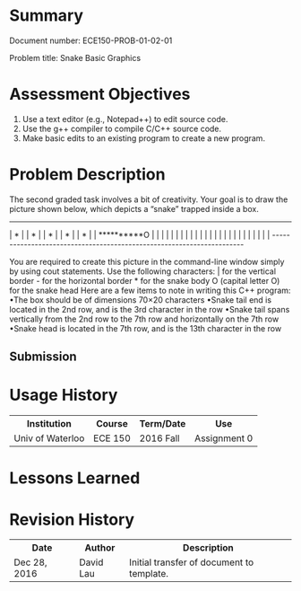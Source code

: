 # Summary
Document number: ECE150-PROB-01-02-01

Problem title: Snake Basic Graphics

# Assessment Objectives
1. Use a text editor (e.g., Notepad++) to edit source code.  
2. Use the g++ compiler to compile C/C++ source code.
3. Make basic edits to an existing program to create a new program.

# Problem Description

The second graded task involves a bit of creativity. Your goal is to draw the picture shown below, which depicts a “snake” trapped inside a box.  

----------------------------------------------------------------------
| *                                                                  |
| *                                                                  |
| *                                                                  |
| *                                                                  |
| *                                                                  |
| **********O                                                        | |                                                                    | |                                                                    | |                                                                    | |                                                                    | |                                                                    | |                                                                    | |                                                                    | |                                                                    | |                                                                    | |                                                                    | |                                                                    | |                                                                    | ----------------------------------------------------------------------

You are required to create this picture in the command-line window simply by using cout statements. Use the following characters: | for the vertical border - for the horizontal border * for the snake body  O (capital letter O) for the snake head Here are a few items to note in writing this C++ program: •The box should be of dimensions 70×20 characters •Snake tail end is located in the 2nd row, and is the 3rd character in the row •Snake tail spans vertically from the 2nd row to the 7th row and horizontally on the 7th row •Snake head is located in the 7th row, and is the 13th character in the row

## Submission

# Usage History
<table>
  <tr>
    <th> Institution </th>
    <th> Course </th>
    <th> Term/Date </th>
    <th> Use </th>
  </tr>
  <tr>
    <td> Univ of Waterloo </th>
    <td> ECE 150 </th>
    <td> 2016 Fall </th>
    <td> Assignment 0 </th>
  </th>
</table>

# Lessons Learned

# Revision History
<table>
  <tr>
    <th> Date </th>
    <th> Author </th>
    <th> Description </th>
  </tr>
  <tr>
    <td> Dec 28, 2016 </td>
    <td> David Lau </td>
    <td> Initial transfer of document to template. </td>
  </tr>
</table>
